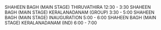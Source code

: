 SHAHEEN BAGH (MAIN STAGE)
THIRUVATHIRA 12:30 - 3:30
SHAHEEN BAGH (MAIN STAGE)
KERALANADANAM (GROUP) 3:30 - 5:00
SHAHEEN BAGH (MAIN STAGE)
INAUGURATION 5:00 - 6:00
SHAHEEN BAGH (MAIN STAGE)
KERALANADANAM (IND) 6:00 - 7:00